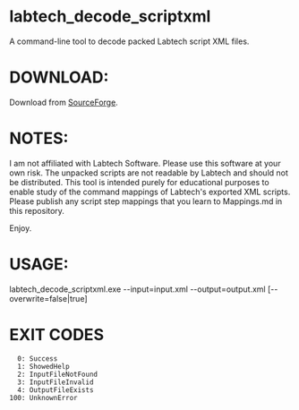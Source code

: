 labtech_decode_scriptxml
========================

A command-line tool to decode packed Labtech script XML files.

DOWNLOAD:
==========

Download from [SourceForge](https://sourceforge.net/projects/ltdecodescpxml/files/labtech_decode_scriptxml.exe/download).

NOTES:
==========

I am not affiliated with Labtech Software. Please use this software at your own risk. 
The unpacked scripts are not readable by Labtech and should not be distributed. This
tool is intended purely for educational purposes to enable study of the command mappings
of Labtech's exported XML scripts. Please publish any script step mappings that you learn
to Mappings.md in this repository.

Enjoy.

USAGE: 
===========

labtech_decode_scriptxml.exe
                 --input=input.xml
                 --output=output.xml
                [--overwrite=false|true]

EXIT CODES
===========
      0: Success
      1: ShowedHelp
      2: InputFileNotFound
      3: InputFileInvalid
      4: OutputFileExists
    100: UnknownError
